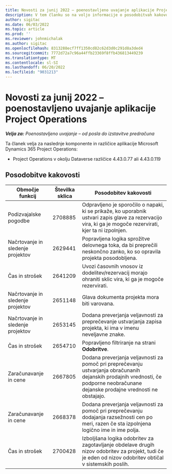 ```yaml
---
title: Novosti za junij 2022 – poenostavljeno uvajanje aplikacije Project Operations
description: V tem članku so na voljo informacije o posodobitvah kakovosti, ki so na razpolago v junijski (2022) izdaji poenostavljenega uvajanja aplikacije Microsoft Dynamics 365 Project Operations.
author: sigitac
ms.date: 06/03/2022
ms.topic: article
ms.prod: ''
ms.reviewer: johnmichalak
ms.author: sigitac
ms.openlocfilehash: 8313288ecf7ff1350cd82c62d3d0c291d8a3ded4
ms.sourcegitcommit: 7772d72a7c96a44ffb23369f8ffb436813449239
ms.translationtype: MT
ms.contentlocale: sl-SI
ms.lasthandoff: 06/20/2022
ms.locfileid: "9031213"
---
```

# <a name="whats-new-june-2022---project-operations-lite-deployment"></a>Novosti za junij 2022 – poenostavljeno uvajanje aplikacije Project Operations

_**Velja za:** Poenostavljeno uvajanje – od posla do izstavitve predračuna_

Ta članek velja za naslednje komponente in različice aplikacije Microsoft Dynamics 365 Project Operations:

- Project Operations v okolju Dataverse različice 4.43.0.77 ali 4.43.0.119

## <a name="quality-updates"></a>Posodobitve kakovosti

| Območje funkcij | Številka sklica | Posodobitev kakovosti |
| --- | --- | --- |
| Podizvajalske pogodbe | 2708885 | Odpravljeno je sporočilo o napaki, ki se prikaže, ko uporabnik ustvari zapis glave za rezervacijo vira, ki ga je mogoče rezervirati, kjer ta ni izpolnjen. |
| Načrtovanje in sledenje projektov | 2629441 | Popravljena logika sprožitve delovnega toka, da bi preprečili neskončno zanko, ko so opravila projekta posodobljena. |
| Čas in strošek | 2641209 | Uvozi časovnih vnosov iz dodelitev/rezervacij morajo ohraniti sklic vira, ki ga je mogoče rezervirati. |
| Načrtovanje in sledenje projektov | 2651148 | Glava dokumenta projekta mora biti varovana.|
| Načrtovanje in sledenje projektov | 2653145 | Dodana preverjanja veljavnosti za preprečevanje ustvarjanja zapisa projekta, ki ima v imenu neveljavne znake. |
| Čas in strošek | 2654710 | Popravljeno filtriranje na strani **Odobritve**. |
| Zaračunavanje in cene | 2667805 | Dodana preverjanja veljavnosti za pomoč pri preprečevanju ustvarjanja obračunanih dejanskih prodajnih vrednosti, če podporne neobračunane dejanske prodajne vrednosti ne obstajajo. |
| Zaračunavanje in cene | 2668378 | Dodana preverjanja veljavnosti za pomoč pri preprečevanju dodajanja razsežnosti cen po meri, razen če sta izpolnjena logično ime in ime polja. |
| Čas in strošek | 2700428 | Izboljšana logika odobritev za zagotavljanje obdelave drugih nizov odobritev za projekt, tudi če je eden od nizov odobritev obtičal v sistemskih poslih. |
